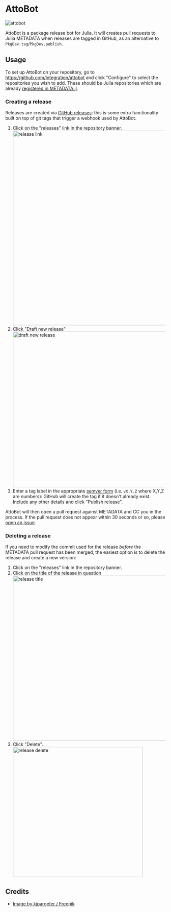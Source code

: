 # AttoBot

<img src="https://github.com/attobot/attobot/blob/master/img/attobot.png" alt="attobot">

AttoBot is a package release bot for Julia. It will creates pull requests to Julia METADATA when releases are tagged in GitHub, as an alternative to `PkgDev.tag`/`PkgDev.publish`.

## Usage

To set up AttoBot on your repository, go to https://github.com/integration/attobot and click "Configure" to select the repositories you wish to add. These should be Julia repositories which are already [registered in METADATA.jl](http://docs.julialang.org/en/release-0.5/manual/packages/#tagging-and-publishing-your-package).

### Creating a release
Releases are created via [GitHub releases](https://help.github.com/articles/creating-releases/): this is some extra functionality built on top of git tags that trigger a webhook used by AttoBot.

 1. Click on the "releases" link in the repository banner.
  <br/><img src="https://github.com/attobot/attobot/blob/master/img/release-1.png" alt="release link" width="610">
 2. Click "Draft new release"
  <br/><img src="https://github.com/attobot/attobot/blob/master/img/release-2.png" alt="draft new release" width="488">
 3. Enter a tag label in the appropriate [semver form](http://semver.org/) (i.e. `vX.Y.Z` where X,Y,Z are numbers): GitHub will create the tag if it doesn't already exist. Include any other details and click "Publish release".
 
AttoBot will then open a pull request against METADATA and CC you in the process. If the pull request does not appear within 30 seconds or so, please [open an issue](https://github.com/attobot/attobot/issues/new).

### Deleting a release
If you need to modify the commit used for the release *before* the METADATA pull request has been merged, the easiest option is to delete the release and create a new version:

 1. Click on the "releases" link in the repository banner.
 2. Click on the title of the release in question
  <br/><img src="https://github.com/attobot/attobot/blob/master/img/release-delete-1.png" alt="release title" width="517">
 3. Click "Delete".
  <br/><img src="https://github.com/attobot/attobot/blob/master/img/release-delete-2.png" alt="release delete" width="408">
 
## Credits

- <a href="http://www.freepik.com/free-photo/robot-with-clipboard-and-boxes_958200.htm">Image by kjpargeter / Freepik</a>
